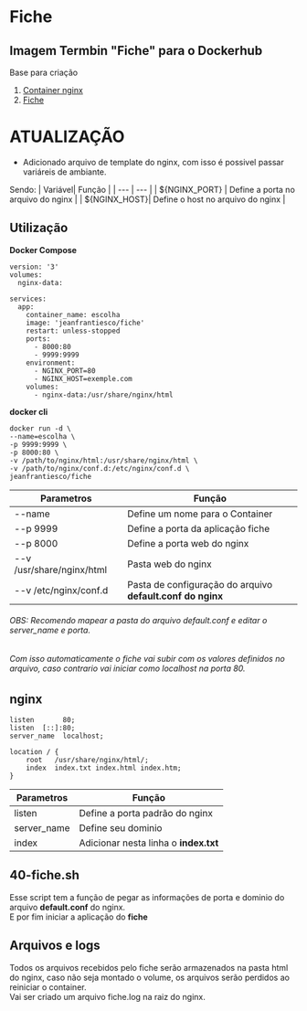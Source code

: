 # Fiche
## Imagem Termbin "Fiche" para o Dockerhub

Base para criação
1. [Container nginx](https://hub.docker.com/_/nginx)
2. [Fiche](https://github.com/solusipse/fiche)

# ATUALIZAÇÃO
* Adicionado arquivo de template do nginx, com isso é possivel passar variáreis de ambiante.

Sendo:
| Variável| Função |
| --- | --- |
| ${NGINX_PORT} | Define a porta no arquivo do nginx |
| ${NGINX_HOST}| Define o host no arquivo do nginx |

## Utilização

**Docker Compose**

``` 
version: '3'
volumes:
  nginx-data:
  
services:
  app:
    container_name: escolha
    image: 'jeanfrantiesco/fiche'
    restart: unless-stopped
    ports:
      - 8000:80
      - 9999:9999
    environment:
      - NGINX_PORT=80
      - NGINX_HOST=exemple.com
    volumes:
      - nginx-data:/usr/share/nginx/html
```

**docker cli**

``` 
docker run -d \
--name=escolha \
-p 9999:9999 \
-p 8000:80 \
-v /path/to/nginx/html:/usr/share/nginx/html \
-v /path/to/nginx/conf.d:/etc/nginx/conf.d \
jeanfrantiesco/fiche
```

| Parametros| Função |
| --- | --- |
| --name | Define um nome para o Container |
| --p 9999 | Define a porta da aplicação fiche |
| --p 8000 | Define a porta web do nginx |
| --v /usr/share/nginx/html | Pasta web do nginx |
| --v /etc/nginx/conf.d | Pasta de configuração do arquivo **default.conf do nginx** |

###### OBS: Recomendo mapear a pasta do arquivo default.conf e editar o server_name e porta.
###### Com isso automaticamente o fiche vai subir com os valores definidos no arquivo, caso contrario vai iniciar como localhost na porta 80.

## nginx

```
listen       80;
listen  [::]:80;
server_name  localhost;

location / {
    root   /usr/share/nginx/html/;
    index  index.txt index.html index.htm;
}
```

| Parametros| Função |
| --- | --- |
| listen | Define a porta padrão do nginx|
| server_name | Define seu dominio |
| index | Adicionar nesta linha o **index.txt** |

## 40-fiche.sh
Esse script tem a função de pegar as informações de porta e dominio do arquivo **default.conf** do nginx. \
E por fim iniciar a aplicação do **fiche**


## Arquivos e logs
Todos os arquivos recebidos pelo fiche serão armazenados na pasta html do nginx, caso não seja montado o volume, os arquivos serão perdidos ao reiniciar o container. \
Vai ser criado um arquivo fiche.log na raiz do nginx.
